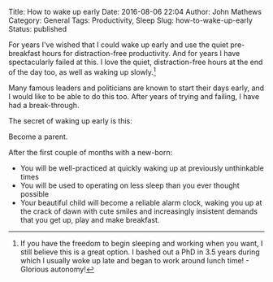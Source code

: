 Title: How to wake up early
Date: 2016-08-06 22:04
Author: John Mathews
Category: General
Tags: Productivity, Sleep
Slug: how-to-wake-up-early
Status: published

For years I've wished that I could wake up early and use the quiet
pre-breakfast hours for distraction-free productivity. And for years I
have spectacularly failed at this. I love the quiet, distraction-free
hours at the end of the day too, as well as waking up slowly.[^1] 

Many famous leaders and politicians are known to start their days early,
and I would like to be able to do this too. After years of trying and
failing, I have had a break-through.

The secret of waking up early is this:

Become a parent.

After the first couple of months with a new-born:

-   You will be well-practiced at quickly waking up at previously
    unthinkable times
-   You will be used to operating on less sleep than you ever thought
    possible
-   Your beautiful child will become a reliable alarm clock, waking you
    up at the crack of dawn with cute smiles and increasingly insistent
    demands that you get up, play and make breakfast.

[^1]: If you have the freedom to begin sleeping and working when you want, I still believe this is a great option. I bashed out a PhD in 3.5 years during which I usually woke up late and began to work around lunch time! - Glorious autonomy!
